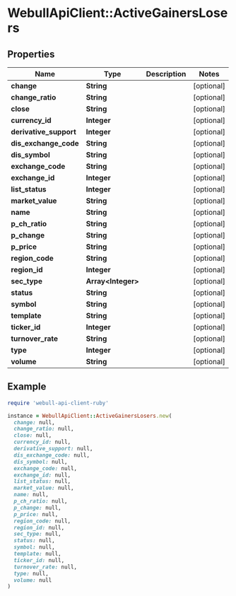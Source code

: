 # WebullApiClient::ActiveGainersLosers

## Properties

| Name | Type | Description | Notes |
| ---- | ---- | ----------- | ----- |
| **change** | **String** |  | [optional] |
| **change_ratio** | **String** |  | [optional] |
| **close** | **String** |  | [optional] |
| **currency_id** | **Integer** |  | [optional] |
| **derivative_support** | **Integer** |  | [optional] |
| **dis_exchange_code** | **String** |  | [optional] |
| **dis_symbol** | **String** |  | [optional] |
| **exchange_code** | **String** |  | [optional] |
| **exchange_id** | **Integer** |  | [optional] |
| **list_status** | **Integer** |  | [optional] |
| **market_value** | **String** |  | [optional] |
| **name** | **String** |  | [optional] |
| **p_ch_ratio** | **String** |  | [optional] |
| **p_change** | **String** |  | [optional] |
| **p_price** | **String** |  | [optional] |
| **region_code** | **String** |  | [optional] |
| **region_id** | **Integer** |  | [optional] |
| **sec_type** | **Array&lt;Integer&gt;** |  | [optional] |
| **status** | **String** |  | [optional] |
| **symbol** | **String** |  | [optional] |
| **template** | **String** |  | [optional] |
| **ticker_id** | **Integer** |  | [optional] |
| **turnover_rate** | **String** |  | [optional] |
| **type** | **Integer** |  | [optional] |
| **volume** | **String** |  | [optional] |

## Example

```ruby
require 'webull-api-client-ruby'

instance = WebullApiClient::ActiveGainersLosers.new(
  change: null,
  change_ratio: null,
  close: null,
  currency_id: null,
  derivative_support: null,
  dis_exchange_code: null,
  dis_symbol: null,
  exchange_code: null,
  exchange_id: null,
  list_status: null,
  market_value: null,
  name: null,
  p_ch_ratio: null,
  p_change: null,
  p_price: null,
  region_code: null,
  region_id: null,
  sec_type: null,
  status: null,
  symbol: null,
  template: null,
  ticker_id: null,
  turnover_rate: null,
  type: null,
  volume: null
)
```

